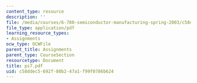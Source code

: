 ```yaml
---
content_type: resource
description: ''
file: /media/courses/6-780-semiconductor-manufacturing-spring-2003/c58ddec5692f80b247a1f99f0786b624_ps7.pdf
file_type: application/pdf
learning_resource_types:
- Assignments
ocw_type: OCWFile
parent_title: Assignments
parent_type: CourseSection
resourcetype: Document
title: ps7.pdf
uid: c58ddec5-692f-80b2-47a1-f99f0786b624
---
```

